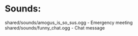 # Sounds:
shared/sounds/amogus_is_so_sus.ogg - Emergency meeting
shared/sounds/funny_chat.ogg - Chat message